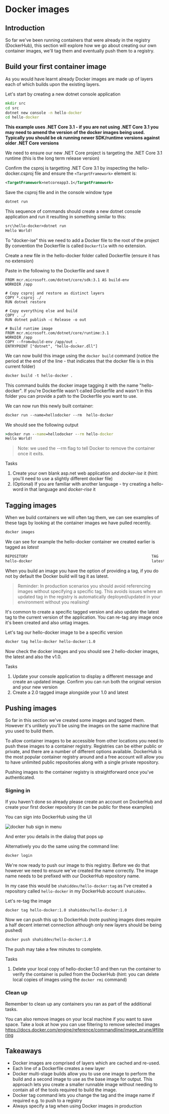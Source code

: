 # Docker images

## Introduction

So far we've been running containers that were already in the registry (DockerHub), this section will explore how we go about creating our own container images, we'll tag them and eventually push them to a registry.

## Build your first container image

As you would have learnt already Docker images are made up of layers each of which builds upon the existing layers.

Let's start by creating a new dotnet console application

```cmd
mkdir src
cd src
dotnet new console -n hello-docker
cd hello-docker
```

**This example uses .NET Core 3.1 - if you are not using .NET Core 3.1 you may need to amend the version of the docker images being used. Typically you should be ok running newer SDK/runtime versions against older .NET Core versions**

We need to ensure our new .NET Core project is targeting the .NET Core 3.1 runtime (this is the long term release version)

Confirm the csproj is targetting .NET Core 3.1 by inspecting the hello-docker.csproj file and ensure the `<TargetFramework>` element is:

```xml
<TargetFramework>netcoreapp3.1</TargetFramework>
```

Save the csproj file and in the console window type

```cmd
dotnet run
```

This sequence of commands should create a new dotnet console application and run it resulting in something similar to this:

```txt
src\hello-docker>dotnet run
Hello World!
```

To "docker-ise" this we need to add a Docker file to the root of the project
By convention the Dockerfile is called `Dockerfile` with no extension.

Create a new file in the hello-docker folder called Dockerfile (ensure it has no extension)

Paste in the following to the Dockerfile and save it

```docker
FROM mcr.microsoft.com/dotnet/core/sdk:3.1 AS build-env
WORKDIR /app

# Copy csproj and restore as distinct layers
COPY *.csproj ./
RUN dotnet restore

# Copy everything else and build
COPY . ./
RUN dotnet publish -c Release -o out

# Build runtime image
FROM mcr.microsoft.com/dotnet/core/runtime:3.1
WORKDIR /app
COPY --from=build-env /app/out .
ENTRYPOINT ["dotnet", "hello-docker.dll"]
```

We can now build this image using the `docker build` command (notice the period at the end of the line - that indicates that the docker file is in this current folder)

```txt
docker build -t hello-docker .
```

This command builds the docker image tagging it with the name "hello-docker". If you're Dockerfile wasn't called Dockerfile and wasn't in this folder you can provide a path to the Dockerfile you want to use.

We can now run this newly built container:

```txt
docker run --name=hellodocker --rm  hello-docker
```

We should see the following output

```cmd
>docker run --name=hellodocker --rm hello-docker
Hello World!
```

>Note: we used the --rm flag to tell Docker to remove the container once it exits.

Tasks
   
1. Create your own blank asp.net web application and *docker-ise* it (hint: you'll need to use a slightly different docker file)
2. (Optional) If you are familiar with another language - try creating a hello-word in that language and *docker-rise* it

## Tagging images

When we build containers we will often tag them, we can see examples of these tags by looking at the container images we have pulled recently.

```txt
docker images
```

We can see for example the hello-docker container we created earlier is tagged as *latest*

```txt
REPOSITORY                                                       TAG                                        IMAGE ID            CREATED             SIZE
hello-docker                                                     latest                                     c80dc980c490        3 hours ago         180MB
```

When you build an image you have the option of providing a tag, if you do not by default the Docker build will tag it as latest.
>Reminder: In production scenarios you should avoid referencing images without specifying a specific tag. This avoids issues where an updated tag in the registry is automatically deployed/updated in your environment without you realising!

It's common to create a specific tagged version and also update the latest tag to the current version of the application. You can re-tag any image once it's been created and also untag images.

Let's tag our hello-docker image to be a specific version

```txt
docker tag hello-docker hello-docker:1.0
```

Now check the docker images and you should see 2 hello-docker images, the latest and also the v1.0.

Tasks

1. Update your console application to display a different message and create an updated image. Confirm you can run both the original version and your new version
2. Create a 2.0 tagged image alongside your 1.0 and latest

## Pushing images

So far in this section we've created some images and tagged them. However it's unlikely you'll be using the images on the same machine that you used to build them. 

To allow container images to be accessible from other locations you need to push these images to a container registry. Registries can be either public or private, and there are a number of different options available. DockerHub is the most popular container registry around and a free account will allow you to have unlimited public repositories along with a single private repository.

Pushing images to the container registry is straightforward once you've authenticated.

### Signing in

If you haven't done so already please create an account on DockerHub and create your first docker repository (it can be public for these examples)

You can sign into DockerHub using the UI

![docker hub sign in menu](images/dockerhub-signinmenu.png)

And enter you details in the dialog that pops up

Alternatively you do the same using the command line:

```txt
docker login
```

We're now ready to push our image to this registry.
Before we do that however we need to ensure we've created the name correctly. The image name needs to be prefixed with our DockerHub repository name.

In my case this would be `shahiddev/hello-docker:tag` as I've created a repository called `hello-docker` in my DockerHub account `shahiddev`.

Let's re-tag the image

```txt
docker tag hello-docker:1.0 shahiddev/hello-docker:1.0
```

Now we can push this up to DockerHub (note pushing images does require a half decent internet connection although only new layers should be being pushed)

```txt
docker push shahiddev/hello-docker:1.0
```

The push may take a few minutes to complete.

Tasks

1. Delete your local copy of hello-docker:1.0 and then run the container to verify the container is pulled from the DockerHub (hint: you can delete local copies of images using the `docker rmi` command)

### Clean up

Remember to clean up any containers you ran as part of the additional tasks.

You can also remove images on your local machine if you want to save space. Take a look at how you can use filtering to remove selected images https://docs.docker.com/engine/reference/commandline/image_prune/#filtering

## Takeaways

* Docker images are comprised of layers which are cached and re-used.
* Each line of a Dockerfile creates a new layer
* Docker multi-stage builds allow you to use one image to perform the build and a second image to use as the base image for output. This approach lets you create a smaller runnable image without needing to contain all of the tools required to build the image.
* Docker tag command lets you change the tag and the image name if required e.g. to push to a registry
* Always specify a tag when using Docker images in production